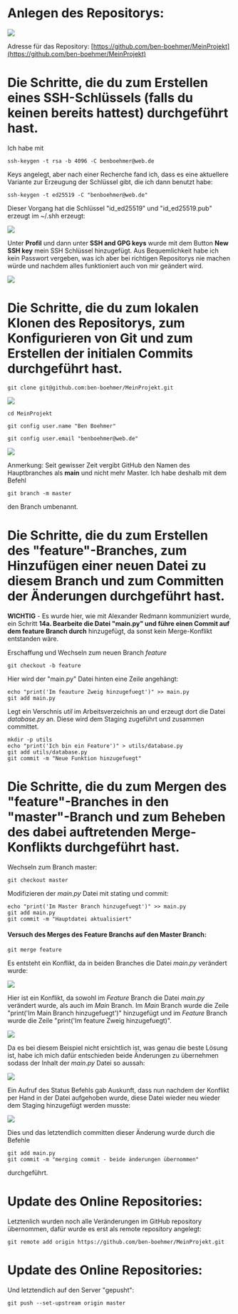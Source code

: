 # Anlegen des Repositorys:

![](bilder/repository_angelegt.png)

Adresse für das Repository: [https://github.com/ben-boehmer/MeinProjekt](https://github.com/ben-boehmer/MeinProjekt)

# Die Schritte, die du zum Erstellen eines SSH-Schlüssels (falls du keinen bereits hattest) durchgeführt hast.

Ich habe mit

    ssh-keygen -t rsa -b 4096 -C benboehmer@web.de

Keys angelegt, aber nach einer Recherche fand ich, dass es eine aktuellere Variante zur Erzeugung der
Schlüssel gibt, die ich dann benutzt habe:

    ssh-keygen -t ed25519 -C "benboehmer@web.de"
    
Dieser Vorgang hat die Schlüssel "id_ed25519" und "id_ed25519.pub" erzeugt im ~/.shh erzeugt:

![](bilder/ssh_keys.png)


Unter **Profil** und dann unter **SSH and GPG keys** wurde mit dem Button **New SSH key**
mein SSH Schlüssel hinzugefügt. Aus Bequemlichkeit habe ich kein Passwort vergeben,
was ich aber bei richtigen Repositorys nie machen würde und nachdem alles funktioniert
auch von mir geändert wird.

![](bilder/ssh_menu.png)

# Die Schritte, die du zum lokalen Klonen des Repositorys, zum Konfigurieren von Git und zum Erstellen der initialen Commits durchgeführt hast.

    git clone git@github.com:ben-boehmer/MeinProjekt.git
    
![](bilder/cloning_rep.png)

    cd MeinProjekt

    git config user.name "Ben Boehmer"

    git config user.email "benboehmer@web.de"

![](bilder/configure_repository.png)

Anmerkung: Seit gewisser Zeit vergibt GitHub den Namen des Hauptbranches als
**main** und nicht mehr Master. Ich habe deshalb mit dem Befehl

    git branch -m master

den Branch umbenannt. 


# Die Schritte, die du zum Erstellen des "feature"-Branches, zum Hinzufügen einer neuen Datei zu diesem Branch und zum Committen der Änderungen durchgeführt hast.

**WICHTIG** - Es wurde hier, wie mit Alexander Redmann kommuniziert wurde, ein Schritt **14a. Bearbeite die Datei "main.py" und führe einen Commit auf dem feature Branch durch**
hinzugefügt, da sonst kein Merge-Konflikt entstanden wäre. 

Erschaffung und Wechseln zum neuen Branch *feature*

    git checkout -b feature

Hier wird der "main.py" Datei hinten eine Zeile angehängt:

    echo "print('Im feauture Zweig hinzugefuegt')" >> main.py
    git add main.py

Legt ein Verschnis *util* im Arbeitsverzeichnis an und erzeugt dort die Datei
*database.py* an. Diese wird dem Staging zugeführt und zusammen committet.

    mkdir -p utils
    echo "print('Ich bin ein Feature')" > utils/database.py
    git add utils/database.py
    git commit -m "Neue Funktion hinzugefuegt"

# Die Schritte, die du zum Mergen des "feature"-Branches in den "master"-Branch und zum Beheben des dabei auftretenden Merge-Konflikts durchgeführt hast.


Wechseln zum Branch master:

	git checkout master

Modifizieren der *main.py* Datei mit stating und commit:

    echo "print('Im Master Branch hinzugefuegt')" >> main.py
    git add main.py
    git commit -m "Hauptdatei aktualisiert"


#### Versuch des Merges des Feature Branchs auf den Master Branch:

    git merge feature

Es entsteht ein Konflikt, da in beiden Branches die Datei *main.py* verändert wurde:

![](bilder/konflikt_code.png)

Hier ist ein Konflikt, da sowohl im *Feature* Branch die Datei *main.py* verändert wurde, als auch im *Main* Branch. Im *Main* Branch wurde die Zeile "print('Im Main Branch hinzugefuegt')" hinzugefügt und im *Feature* Branch wurde die Zeile "print('Im feature Zweig hinzugefuegt)".

![](bilder/konflikt_vs.png)

Da es bei diesem Beispiel nicht ersichtlich ist, was genau die beste Lösung ist, habe ich mich dafür entschieden beide Änderungen zu übernehmen sodass der Inhalt der *main.py* Datei so aussah:

![](bilder/konflikt_aufgeloest.png)

Ein Aufruf des Status Befehls gab Auskunft, dass nun nachdem der Konflikt per Hand in der Datei aufgehoben wurde, diese Datei wieder neu wieder dem Staging hinzugefügt werden musste:

![](bilder/status_after_merge.png)

Dies und das letztendlich committen dieser Änderung wurde durch die Befehle

    git add main.py
    git commit -m "merging commit - beide änderungen übernommen"

durchgeführt.

# Update des Online Repositories:

Letztenlich wurden noch alle Veränderungen im GitHub repository übernommen,
dafür wurde es erst als remote repository angelegt:

    git remote add origin https://github.com/ben-boehmer/MeinProjekt.git

# Update des Online Repositories:

Und letztendlich auf den Server "gepusht":

    git push --set-upstream origin master
